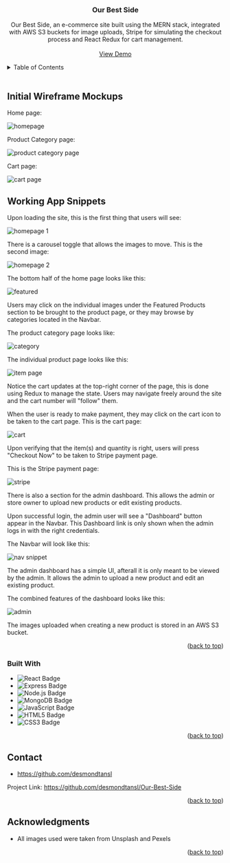 <a name="readme-top"></a>

<br />
<div align="center">
<h3 align="center">Our Best Side</h3>

  <p align="center">
    Our Best Side, an e-commerce site built using the MERN stack, integrated with AWS S3 buckets for image uploads, Stripe for simulating the checkout process and React Redux for cart management. 
    <br />
    <br />
    <a href="https://ourbestside.netlify.app/">View Demo</a>
  </p>
</div>

<!-- TABLE OF CONTENTS -->
<details>
  <summary>Table of Contents</summary>
  <ol>
    <li>
      <a href="#about-the-project">About The Project</a>
      <ul>
        <li><a href="#initial design mockups">Initial Wireframe Mockups</a></li>
        <li><a href="#live snippets">Working App Snippets</a></li>
        <li><a href="#built-with">Built With</a></li>
      </ul>
    </li>
    <li><a href="#contact">Contact</a></li>
    <li><a href="#acknowledgments">Acknowledgments</a></li>
  </ol>
</details>
<br/>

<!-- INITIAL WIREFRAME MOCKUPS -->

## Initial Wireframe Mockups

Home page:

![homepage](https://user-images.githubusercontent.com/115219748/217848852-58228ab3-aa95-49d6-be0b-7d99a02f35ea.PNG)

Product Category page:

![product category page](https://user-images.githubusercontent.com/115219748/217857888-06fe5f16-e49b-407b-a707-06159e9140df.PNG)

Cart page:

![cart page](https://user-images.githubusercontent.com/115219748/217857929-6a457487-641a-40f0-a42c-6bd3035ef271.PNG)

<!-- WORKING APP SNIPPETS -->

## Working App Snippets

Upon loading the site, this is the first thing that users will see:

![homepage 1](https://user-images.githubusercontent.com/115219748/217859997-21b7e809-5413-4787-b0a0-e3ef23b71d73.PNG)

There is a carousel toggle that allows the images to move. This is the second image:

![homepage 2](https://user-images.githubusercontent.com/115219748/217860043-3983a593-2e31-48ec-b09a-883638902cb0.PNG)

The bottom half of the home page looks like this:

![featured](https://user-images.githubusercontent.com/115219748/217863177-7da901fc-da37-4f73-83a6-6bb1ae6dbe1f.PNG)

Users may click on the individual images under the Featured Products section to be brought to the product page, or they may browse by categories located in the Navbar.

The product category page looks like:

![category](https://user-images.githubusercontent.com/115219748/217864784-de4c79d8-c101-4cf3-81f5-b2321cffca64.PNG)

The individual product page looks like this:

![item page](https://user-images.githubusercontent.com/115219748/217865466-fe333bad-2837-4cce-b85a-8a0acb2a563d.PNG)

Notice the cart updates at the top-right corner of the page, this is done using Redux to manage the state. Users may navigate freely around the site and the cart number will "follow" them.

When the user is ready to make payment, they may click on the cart icon to be taken to the cart page. This is the cart page:

![cart](https://user-images.githubusercontent.com/115219748/217866507-a7e7aa41-f16b-4555-bf5f-0f58ad357258.PNG)

Upon verifying that the item(s) and quantity is right, users will press "Checkout Now" to be taken to Stripe payment page.

This is the Stripe payment page:

![stripe](https://user-images.githubusercontent.com/115219748/217866549-599cab2a-6658-467e-acec-af4816229ff3.PNG)

There is also a section for the admin dashboard. This allows the admin or store owner to upload new products or edit existing products.

Upon successful login, the admin user will see a "Dashboard" button appear in the Navbar. This Dashboard link is only shown when the admin logs in with the right credentials.

The Navbar will look like this:

![nav snippet](https://user-images.githubusercontent.com/115219748/217868603-bcdac16c-f9f4-498f-af78-6c4f906b9b2b.PNG)

The admin dashboard has a simple UI, afterall it is only meant to be viewed by the admin. It allows the admin to upload a new product and edit an existing product.

The combined features of the dashboard looks like this:

![admin](https://user-images.githubusercontent.com/115219748/217871933-5ae07666-9504-4c0a-b72b-ede805330f1e.PNG)

The images uploaded when creating a new product is stored in an AWS S3 bucket.

<p align="right">(<a href="#readme-top">back to top</a>)</p>

<!-- BUILT WITH -->

### Built With

- ![React Badge](https://img.shields.io/badge/React-61DAFB?logo=react&logoColor=000&style=for-the-badge)
- ![Express Badge](https://img.shields.io/badge/Express-000?logo=express&logoColor=fff&style=for-the-badge)
- ![Node.js Badge](https://img.shields.io/badge/Node.js-393?logo=nodedotjs&logoColor=fff&style=for-the-badge)
- ![MongoDB Badge](https://img.shields.io/badge/MongoDB-47A248?logo=mongodb&logoColor=fff&style=for-the-badge)
- ![JavaScript Badge](https://img.shields.io/badge/JavaScript-F7DF1E?logo=javascript&logoColor=000&style=for-the-badge)
- ![HTML5 Badge](https://img.shields.io/badge/HTML5-E34F26?logo=html5&logoColor=fff&style=for-the-badge)
- ![CSS3 Badge](https://img.shields.io/badge/CSS3-1572B6?logo=css3&logoColor=fff&style=for-the-badge)

<p align="right">(<a href="#readme-top">back to top</a>)</p>

<!-- CONTACT -->

## Contact

- https://github.com/desmondtansl

Project Link: https://github.com/desmondtansl/Our-Best-Side

<p align="right">(<a href="#readme-top">back to top</a>)</p>

<!-- ACKNOWLEDGMENTS -->

## Acknowledgments

- All images used were taken from Unsplash and Pexels

<p align="right">(<a href="#readme-top">back to top</a>)</p>
